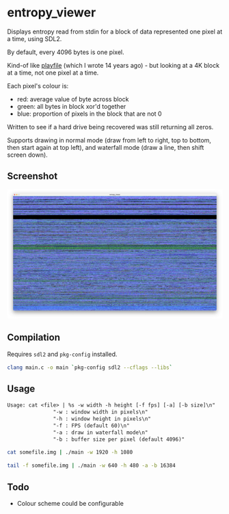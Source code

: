 # entropy_viewer

Displays entropy read from stdin for a block of data represented one pixel at a time, using SDL2. 

By default, every 4096 bytes is one pixel.

Kind-of like [playfile](https://github.com/gm-stack/playfile) (which I wrote 14 years ago) - but looking at a 4K block at a time, not one pixel at a time.

Each pixel's colour is:

- red: average value of byte across block
- green: all bytes in block xor'd together
- blue: proportion of pixels in the block that are not 0

Written to see if a hard drive being recovered was still returning all zeros.

Supports drawing in normal mode (draw from left to right, top to bottom, then start again at top left), and waterfall mode (draw a line, then shift screen down).

## Screenshot

![screenshot showing static like pattern at top of image](screenshot.jpg)

## Compilation

Requires `sdl2` and `pkg-config` installed.

```bash
clang main.c -o main `pkg-config sdl2 --cflags --libs`
```

## Usage

```
Usage: cat <file> | %s -w width -h height [-f fps] [-a] [-b size]\n"
			   "-w : window width in pixels\n"
			   "-h : window height in pixels\n"
			   "-f : FPS (default 60)\n"
			   "-a : draw in waterfall mode\n"
               "-b : buffer size per pixel (default 4096)"
```

```bash
cat somefile.img | ./main -w 1920 -h 1080
```

```bash
tail -f somefile.img | ./main -w 640 -h 480 -a -b 16384
```

## Todo

- Colour scheme could be configurable
